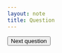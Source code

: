 ```yaml
--- 
layout: note
title: Question
---
```


<p id="question"></p>

<button id="next-question">Next question</button>
<script type="text/javascript" src="assets/js/question.js"></script>
